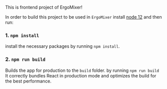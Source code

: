 This is frontend project of ErgoMixer!

In order to build this project to be used in `ErgoMixer` install [node 12](https://nodejs.org/en/about/releases/) and then run:

### 1. `npm install`

install the necessary packages by running `npm install`.

### 2. `npm run build`

Builds the app for production to the `build` folder. by running `npm run build`<br />
It correctly bundles React in production mode and optimizes the build for the best performance.
